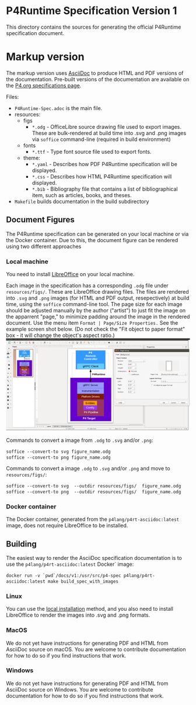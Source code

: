 # P4Runtime Specification Version 1

This directory contains the sources for generating the official P4Runtime
specification document.

# Markup version

The markup version uses [AsciiDoc](https://docs.asciidoctor.org/) to produce
HTML and PDF versions of the documentation. Pre-built versions of the
documentation are available on the [P4.org specifications
page](https://p4.org/specs).


Files:
- `P4Runtime-Spec.adoc` is the main file. 
- resources: 
  - figs
    - `*.odg` - OfficeLibre source drawing file used to export images. These are
    bulk-rendered at build time into .svg and .png images via `soffice`
    command-line (required in build environment)
  - fonts 
      - `*.ttf` - Type font source file used to export fonts.
  - theme: 
      - `*.yaml` - Describes how PDF P4Runtime specification will be displayed.
      - `*.css`  - Describes how HTML P4Runtime specification will displayed.
      - `*.bib`  - Bibliography file that contains a list of bibliographical item, such as articles, books, and theses.
- `Makefile` builds documentation in the build subdirectory

## Document Figures

The P4Runtime specification can be generated on your local machine or via the Docker container. Due to this, the document figure can be rendered using two different approaches

### Local machine

You need to install [LibreOffice](https://nl.libreoffice.org/) on your local machine.

Each image in the specification has a corresponding `.odg` file under
`resources/figs/`. These are LibreOffice drawing files. The files are rendered into
`.svg` and `.png` images (for HTML and PDF output, resepectively) at build time,
using the `soffice` command-line tool. The page size for each image should be
adjusted manually by the author ("artist") to just fit the image on the
apparrent "page," to minimize padding around the image in the rendered
document. Use the menu item `Format | Page/Size Properties.` See the example
screen shot below. (Do not check the "Fit object to paper format" box - it will
change the object's aspect ratio.)
![LibreOffice](libre-office.png)

Commands to convert a image from `.odg` to `.svg` and/or `.png`:
```
soffice --convert-to svg figure_name.odg 
soffice --convert-to png figure_name.odg 
```

Commands to convert a image `.odg` to `.svg` and/or `.png` and  move to `resources/figs/`:

```
soffice --convert-to svg  --outdir resources/figs/  figure_name.odg 
soffice --convert-to png  --outdir resources/figs/  figure_name.odg 
```
### Docker container

The Docker container, generated from the `p4lang/p4rt-asciidoc:latest` image, does not require 
LibreOffice to be installed.


## Building

The easiest way to render the AsciiDoc specification documentation is to use the
`p4lang/p4rt-asciidoc:latest` Docker` image:

    docker run -v `pwd`/docs/v1:/usr/src/p4-spec p4lang/p4rt-asciidoc:latest make build_spec_with_images

### Linux

You can use the [local installation](https://github.com/p4lang/p4-spec/blob/main/p4-16/spec/install-asciidoctor-linux.sh) method, and you also need to install LibreOffice to render the 
images into .svg and .png formats.

### MacOS

We do not yet have instructions for generating PDF and HTML from AsciiDoc source on macOS. You are welcome to contribute documentation for how to do so if you find instructions that work.

### Windows

We do not yet have instructions for generating PDF and HTML from AsciiDoc source on Windows. You are welcome to contribute documentation for how to do so if you find instructions that work.
